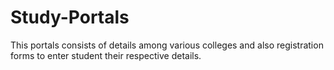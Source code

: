 # Study-Portals
This portals consists of details among various colleges and also registration forms to enter student their respective details.
